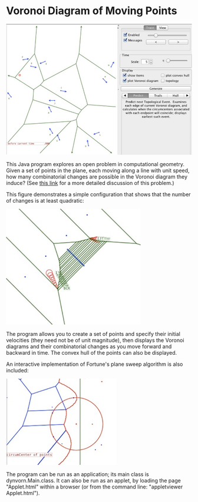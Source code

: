 Voronoi Diagram of Moving Points
===========

![Screen shot.](screenshot.jpg)

This Java program explores an open problem in computational geometry. Given a set of points in the plane, each moving along a line with unit speed,
how many combinatorial changes are possible in the Voronoi diagram they induce?
(See [this link](http://cs.smith.edu/~orourke/TOPP/P2.html#Problem.2)
for a more detailed discussion of this problem.)

This figure demonstrates a simple configuration that shows that the number of changes is at least quadratic:

![Quadratic example.](screenshot2.jpg)

The program allows you to create a set of points and specify their initial velocities (they need not be of unit magnitude),
then displays the Voronoi diagrams and their combinatorial changes as you move forward and backward in time.
The convex hull of the points can also be displayed.

An interactive implementation of Fortune's plane sweep algorithm is also included:

![Fortune's plane sweep.](screenshot3.jpg)


The program can be run as an application; its main class is dynvorn.Main.class.
It can also be run as an applet, by loading the page "Applet.html" within a browser
(or from the command line: "appletviewer Applet.html").


